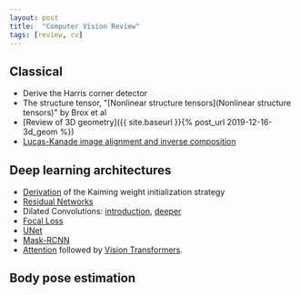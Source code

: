 ```yaml
---
layout: post
title:  "Computer Vision Review"
tags: [review, cv]
---
```

## Classical
- Derive the Harris corner detector
- The structure tensor, "[Nonlinear structure tensors](Nonlinear structure tensors)" by Brox et al
- [Review of 3D geometry]({{ site.baseurl }}{% post_url 2019-12-16-3d_geom %})
- [Lucas-Kanade image alignment and inverse composition](https://arxiv.org/abs/1612.03897)

## Deep learning architectures
- [Derivation](https://arxiv.org/abs/1502.01852) of the Kaiming weight initialization strategy
- [Residual Networks](https://arxiv.org/abs/1512.03385)
- Dilated Convolutions: [introduction](https://arxiv.org/abs/1511.07122), [deeper](https://arxiv.org/abs/1706.05587)
- [Focal Loss](https://arxiv.org/abs/1708.02002)
- [UNet](https://arxiv.org/abs/1505.04597)
- [Mask-RCNN](https://arxiv.org/abs/1703.06870)
- [Attention](https://arxiv.org/abs/1706.03762) followed by [Vision Transformers](https://arxiv.org/abs/2010.11929).

## Body pose estimation
